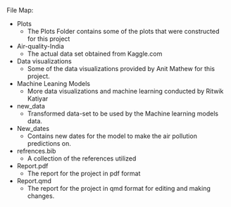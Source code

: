 File Map:
+ Plots
  - The Plots Folder contains some of the plots that were constructed for this project
+ Air-quality-India
  - The actual data set obtained from Kaggle.com
+ Data visualizations
  - Some of the data visualizations provided by Anit Mathew for this project.
+ Machine Leaning Models
  - More data visualizations and machine learning conducted by Ritwik Katiyar
+ new_data
  - Transformed data-set to be used by the Machine learning models data.
+ New_dates
  - Contains new dates for the model to make the air pollution predictions on. 
+ refrences.bib
  - A collection of the references utilized
+ Report.pdf
  - The report for the project in pdf format
+ Report.qmd
  - The report for the project in qmd format for editing and making changes.
